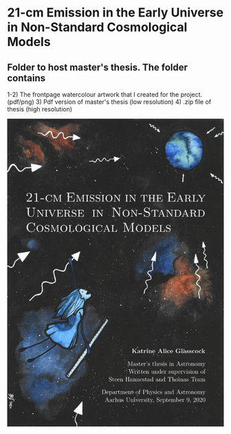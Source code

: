 # 21-cm Emission in the Early Universe in Non-Standard Cosmological Models

## Folder to host master's thesis. The folder contains 

1-2) The frontpage watercolour artwork that I created for the project. (pdf/png)
3) Pdf version of master's thesis (low resolution)
4) .zip file of thesis (high resolution) 

![Front page](masters-frontpage.png)
